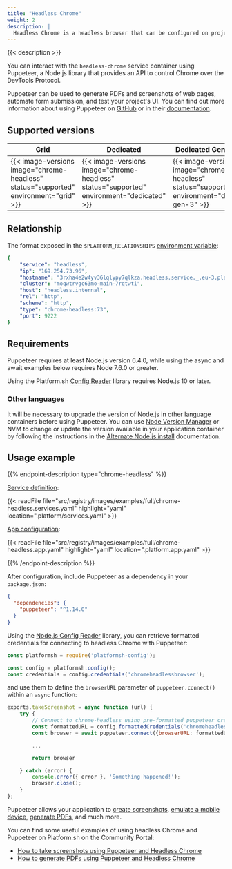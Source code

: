 ```yaml
---
title: "Headless Chrome"
weight: 2
description: |
  Headless Chrome is a headless browser that can be configured on projects like any other service on Platform.sh.
---
```


{{< description >}}

You can interact with the `headless-chrome` service container using Puppeteer, a Node.js library that provides an API to control Chrome over the DevTools Protocol.

Puppeteer can be used to generate PDFs and screenshots of web pages, automate form submission, and test your project's UI. You can find out more information about using Puppeteer on [GitHub](https://github.com/GoogleChrome/puppeteer) or in their [documentation](https://pptr.dev/).

## Supported versions

| **Grid** | **Dedicated** | **Dedicated Generation 3** |
|----------------------------------|---------------|---------------|
|  {{< image-versions image="chrome-headless" status="supported" environment="grid" >}} | {{< image-versions image="chrome-headless" status="supported" environment="dedicated" >}} | {{< image-versions image="chrome-headless" status="supported" environment="dedicated-gen-3" >}} |

## Relationship

The format exposed in the `$PLATFORM_RELATIONSHIPS` [environment variable](../../development/variables/use-variables.md#use-platformsh-provided-variables):

```yaml
{
    "service": "headless",
    "ip": "169.254.73.96",
    "hostname": "3rxha4e2w4yv36lqlypy7qlkza.headless.service._.eu-3.platformsh.site",
    "cluster": "moqwtrvgc63mo-main-7rqtwti",
    "host": "headless.internal",
    "rel": "http",
    "scheme": "http",
    "type": "chrome-headless:73",
    "port": 9222
}
```

## Requirements

Puppeteer requires at least Node.js version 6.4.0, while using the async and await examples below requires Node 7.6.0 or greater.

Using the Platform.sh [Config Reader](https://github.com/platformsh/config-reader-nodejs) library requires Node.js 10 or later.

### Other languages

It will be necessary to upgrade the version of Node.js in other language containers before using Puppeteer. You can use [Node Version Manager](https://github.com/nvm-sh/nvm) or NVM to change or update the version available in your application container by following the instructions in the [Alternate Node.js install](/languages/nodejs/nvm.md) documentation.

## Usage example

{{% endpoint-description type="chrome-headless" %}}

[Service definition](./_index.md):

{{< readFile file="src/registry/images/examples/full/chrome-headless.services.yaml" highlight="yaml" location=".platform/services.yaml" >}}

[App configuration](../app/app-reference.md):

{{< readFile file="src/registry/images/examples/full/chrome-headless.app.yaml" highlight="yaml" location=".platform.app.yaml" >}}

{{% /endpoint-description %}}

After configuration, include Puppeteer as a dependency in your `package.json`:

```json
{
  "dependencies": {
    "puppeteer": "^1.14.0"
  }
}
```

Using the [Node.js Config Reader](https://github.com/platformsh/config-reader-nodejs) library, you can retrieve formatted credentials for connecting to headless Chrome with Puppeteer:

```js
const platformsh = require('platformsh-config');

const config = platformsh.config();
const credentials = config.credentials('chromeheadlessbrowser');
```

and use them to define the `browserURL` parameter of `puppeteer.connect()` within an `async` function:

```js
exports.takeScreenshot = async function (url) {
    try {
        // Connect to chrome-headless using pre-formatted puppeteer credentials
        const formattedURL = config.formattedCredentials('chromeheadlessbrowser', 'puppeteer');
        const browser = await puppeteer.connect({browserURL: formattedURL});

        ...

        return browser

    } catch (error) {
        console.error({ error }, 'Something happened!');
        browser.close();
    }
};
```

Puppeteer allows your application to [create screenshots](https://pptr.dev/#?product=Puppeteer&version=v1.17.0&show=api-pagescreenshotoptions), [emulate a mobile device](https://pptr.dev/#?product=Puppeteer&version=v1.17.0&show=api-pageemulateoptions), [generate PDFs](https://pptr.dev/#?product=Puppeteer&version=v1.17.0&show=api-pagepdfoptions), and much more.

You can find some useful examples of using headless Chrome and Puppeteer on Platform.sh on the Community Portal:

* [How to take screenshots using Puppeteer and Headless Chrome](https://community.platform.sh/t/how-to-take-screenshots-using-puppeteer-and-headless-chrome/305)
* [How to generate PDFs using Puppeteer and Headless Chrome](https://community.platform.sh/t/how-to-generate-pdfs-using-puppeteer-and-headless-chrome/306)
